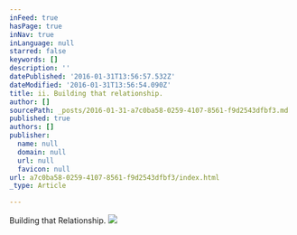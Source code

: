 ```yaml
---
inFeed: true
hasPage: true
inNav: true
inLanguage: null
starred: false
keywords: []
description: ''
datePublished: '2016-01-31T13:56:57.532Z'
dateModified: '2016-01-31T13:56:54.090Z'
title: ii. Building that relationship.
author: []
sourcePath: _posts/2016-01-31-a7c0ba58-0259-4107-8561-f9d2543dfbf3.md
published: true
authors: []
publisher:
  name: null
  domain: null
  url: null
  favicon: null
url: a7c0ba58-0259-4107-8561-f9d2543dfbf3/index.html
_type: Article

---
```

Building that Relationship.
![](https://the-grid-user-content.s3-us-west-2.amazonaws.com/87683d13-14aa-4be5-bbc9-8bf8e1d385c4.JPG)